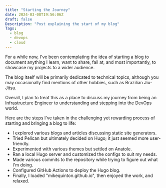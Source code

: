 ```yaml
---
title: "Starting the Journey"
date: 2024-03-08T19:56:06Z
draft: false
Description: "Post explaining the start of my blog"
Tags:
  - blog
  - devops
  - cloud
---
```


For a while now, I've been contemplating the idea of starting a blog to document anything I learn, want to share, fail at, and most importantly, to showcase my projects to a wider audience.

The blog itself will be primarily dedicated to technical topics, although you may occasionally find mentions of other hobbies, such as Brazilian Jiu-Jitsu.

Overall, I plan to treat this as a place to discuss my journey from being an Infrastructure Engineer to understanding and stepping into the DevOps world.

Here are the steps I've taken in the challenging yet rewarding process of starting and bringing a blog to life:

- I explored various blogs and articles discussing static site generators.
- Tried Pelican but ultimately decided on Hugo; it just seemed more user-friendly.
- Experimented with various themes but settled on Anatole.
- Ran a local Hugo server and customized the configs to suit my needs.
- Made various commits to the repository while trying to figure out what I'm doing.
- Configured GitHub Actions to deploy the Hugo blog.
- Finally, I loaded "mikequinton.github.io", then enjoyed the work, and relaxed.